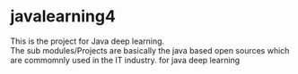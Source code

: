 # javalearning4
This is the project for Java deep learning.<br/>
The sub modules/Projects  are basically the java based open sources which are commomnly used in the  IT industry.
for java deep learning 
